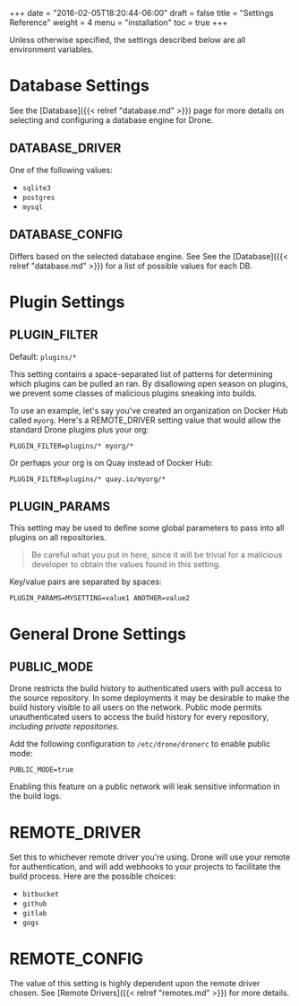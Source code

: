 +++
date = "2016-02-05T18:20:44-06:00"
draft = false
title = "Settings Reference"
weight = 4
menu = "installation"
toc = true
+++

Unless otherwise specified, the settings described below are all environment variables.

# Database Settings

See the [Database]({{< relref "database.md" >}}) page for more details on selecting and configuring a database engine for Drone.

## DATABASE_DRIVER

One of the following values:

* `sqlite3`
* `postgres`
* `mysql`

## DATABASE_CONFIG

Differs based on the selected database engine. See See the [Database]({{< relref "database.md" >}}) for a list of possible values for each DB.

# Plugin Settings

## PLUGIN_FILTER

Default: `plugins/*`

This setting contains a space-separated list of patterns for determining which plugins can be pulled an ran. By disallowing open season on plugins, we prevent some classes of malicious plugins sneaking into builds.

To use an example, let's say you've created an organization on Docker
Hub called `myorg`. Here's a REMOTE_DRIVER setting value that would allow the standard Drone plugins plus your org:

```
PLUGIN_FILTER=plugins/* myorg/*
```

Or perhaps your org is on Quay instead of Docker Hub:

```
PLUGIN_FILTER=plugins/* quay.io/myorg/*
```

## PLUGIN_PARAMS

This setting may be used to define some global parameters to pass into all plugins on all repositories. 

> Be careful what you put in here, since it will be trivial for a malicious developer to obtain the values found in this setting.

Key/value pairs are separated by spaces:

```
PLUGIN_PARAMS=MYSETTING=value1 ANOTHER=value2
```

# General Drone Settings

## PUBLIC_MODE

Drone restricts the build history to authenticated users with pull access to the source repository. In some deployments it may be desirable to make the build history visible to all users on the network. Public mode permits unauthenticated users to access the build history for every repository, _including private repositories_.

Add the following configuration to `/etc/drone/dronerc` to enable public mode:

```
PUBLIC_MODE=true
```

Enabling this feature on a public network will leak sensitive information in the build logs.

# REMOTE_DRIVER

Set this to whichever remote driver you're using. Drone will use your remote for authentication, and will add webhooks to your projects to facilitate the build process. Here are the possible choices:

* `bitbucket`
* `github`
* `gitlab`
* `gogs`

# REMOTE_CONFIG

The value of this setting is highly dependent upon the remote driver chosen. See [Remote Drivers]({{< relref "remotes.md" >}}) for more details.
